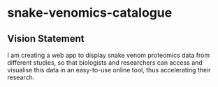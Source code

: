 # snake-venomics-catalogue

## Vision Statement
I am creating a web app to display snake venom proteomics data from different studies, so that biologists and researchers can access and visualise this data in an easy-to-use online tool, thus accelerating their research.
